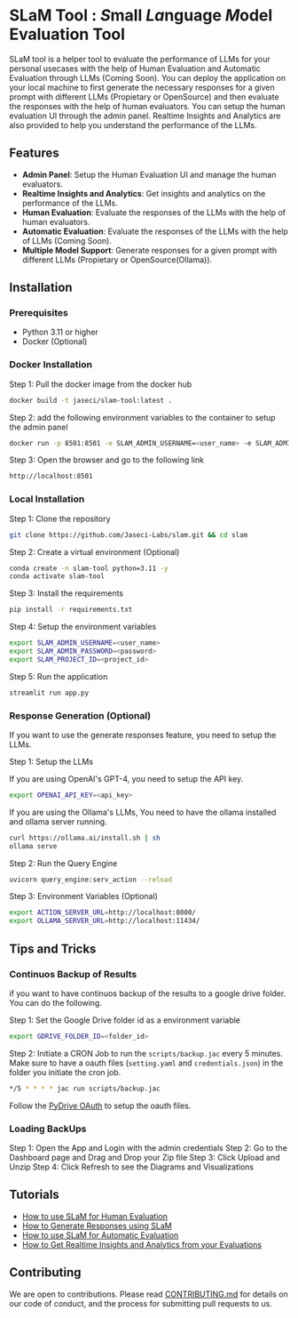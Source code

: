 # SLaM Tool : *S*mall *La*nguage *M*odel Evaluation Tool

SLaM tool is a helper tool to evaluate the performance of LLMs for your personal usecases with the help of Human Evaluation and Automatic
 Evaluation through LLMs (Coming Soon). You can deploy the application on your local machine to first generate the necessary
responses for a given prompt with different LLMs (Propietary or OpenSource) and then evaluate the responses with the help of human evaluators.
 You can setup the human evaluation UI through the admin panel. Realtime Insights and Analytics are also provided to help
you understand the performance of the LLMs.

## Features

- **Admin Panel**: Setup the Human Evaluation UI and manage the human evaluators.
- **Realtime Insights and Analytics**: Get insights and analytics on the performance of the LLMs.
- **Human Evaluation**: Evaluate the responses of the LLMs with the help of human evaluators.
- **Automatic Evaluation**: Evaluate the responses of the LLMs with the help of LLMs (Coming Soon).
- **Multiple Model Support**: Generate responses for a given prompt with different LLMs (Propietary or OpenSource(Ollama)).

## Installation

### Prerequisites

- Python 3.11 or higher
- Docker (Optional)

### Docker Installation

Step 1: Pull the docker image from the docker hub

```bash
docker build -t jaseci/slam-tool:latest .
```

Step 2: add the following environment variables to the container to setup the admin panel

```bash
docker run -p 8501:8501 -e SLAM_ADMIN_USERNAME=<user_name> -e SLAM_ADMIN_PASSWORD=<password> jaseci/slam-tool:latest
```

Step 3: Open the browser and go to the following link

```bash
http://localhost:8501
```

### Local Installation

Step 1: Clone the repository

```bash
git clone https://github.com/Jaseci-Labs/slam.git && cd slam
```

Step 2: Create a virtual environment (Optional)

```bash
conda create -n slam-tool python=3.11 -y
conda activate slam-tool
```

Step 3: Install the requirements

```bash
pip install -r requirements.txt
```

Step 4: Setup the environment variables

```bash
export SLAM_ADMIN_USERNAME=<user_name>
export SLAM_ADMIN_PASSWORD=<password>
export SLAM_PROJECT_ID=<project_id>
```

Step 5: Run the application

```bash
streamlit run app.py
```

### Response Generation (Optional)

If you want to use the generate responses feature, you need to setup the LLMs.

Step 1: Setup the LLMs

If you are using OpenAI's GPT-4, you need to setup the API key.

```bash
export OPENAI_API_KEY=<api_key>
```

If you are using the Ollama's LLMs, You need to have the ollama installed and ollama server running.

```bash
curl https://ollama.ai/install.sh | sh
ollama serve
```

Step 2: Run the Query Engine

```bash
uvicorn query_engine:serv_action --reload
```

Step 3: Environment Variables (Optional)

```bash
export ACTION_SERVER_URL=http://localhost:8000/
export OLLAMA_SERVER_URL=http://localhost:11434/
```

## Tips and Tricks

### Continuos Backup of Results

if you want to have continuos backup of the results to a google drive folder. You can do the following.

Step 1: Set the Google Drive folder id as a environment variable
```bash
export GDRIVE_FOLDER_ID=<folder_id>
```

Step 2: Initiate a CRON Job to run the `scripts/backup.jac` every 5 minutes. Make sure to have a oauth files (`setting.yaml` and `credentials.json`) in the folder you initiate the cron job.
```bash
*/5 * * * * jac run scripts/backup.jac
```

Follow the [PyDrive OAuth](https://pythonhosted.org/PyDrive/oauth.html) to setup the oauth files.

### Loading BackUps

Step 1: Open the App and Login with the admin credentials
Step 2: Go to the Dashboard page and Drag and Drop your Zip file
Step 3: Click Upload and Unzip
Step 4: Click Refresh to see the Diagrams and Visualizations

## Tutorials

- [How to use SLaM for Human Evaluation](docs/tutorials/human_eval.md)
- [How to Generate Responses using SLaM](docs/tutorials/response_generator.md)
- [How to use SLaM for Automatic Evaluation](docs/tutorials/automatic_eval.md)
- [How to Get Realtime Insights and Analytics from your Evaluations](docs/tutorials/insights_analytics.md)

## Contributing

We are open to contributions. Please read [CONTRIBUTING.md](CONTRIBUTING.md) for details on our code of conduct,
and the process for submitting pull requests to us.
